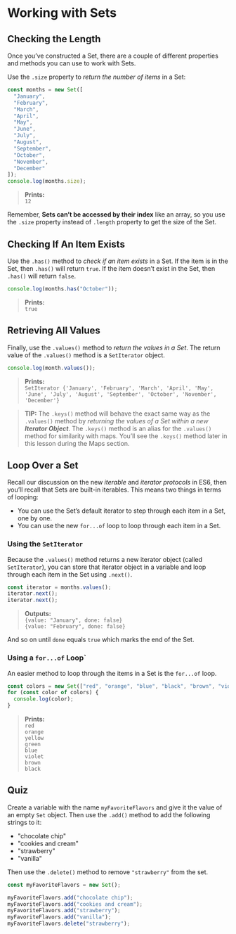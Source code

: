 # Working with Sets

## Checking the Length

Once you’ve constructed a Set, there are a couple of different properties and methods you can use to work with Sets.

Use the `.size` property to _return the number of items_ in a Set:

```js
const months = new Set([
  "January",
  "February",
  "March",
  "April",
  "May",
  "June",
  "July",
  "August",
  "September",
  "October",
  "November",
  "December"
]);
console.log(months.size);
```

> **Prints:**  
> `12`

Remember, **Sets can’t be accessed by their index** like an array, so you use the `.size` property instead of `.length` property to get the size of the Set.

## Checking If An Item Exists

Use the `.has()` method to _check if an item exists_ in a Set. If the item is in the Set, then `.has()` will return `true`. If the item doesn’t exist in the Set, then `.has()` will return `false`.

```js
console.log(months.has("October"));
```

> **Prints:**  
> `true`

## Retrieving All Values

Finally, use the `.values()` method to _return the values in a Set_. The return value of the `.values()` method is a `SetIterator` object.

```js
console.log(month.values());
```

> **Prints:**  
> `SetIterator {'January', 'February', 'March', 'April', 'May', 'June', 'July', 'August', 'September', 'October', 'November', 'December'}`

> **TIP:** The `.keys()` method will behave the exact same way as the `.values()` method by _returning the values of a Set within a new **Iterator Object**_. The `.keys()` method is an alias for the `.values()` method for similarity with maps. You’ll see the `.keys()` method later in this lesson during the Maps section.

## Loop Over a Set

Recall our discussion on the new _iterable_ and _iterator protocols_ in ES6, then you’ll recall that Sets are built-in iterables. This means two things in terms of looping:

* You can use the Set’s default iterator to step through each item in a Set, one by one.
* You can use the new `for...of` loop to loop through each item in a Set.

### Using the `SetIterator`

Because the `.values()` method returns a new iterator object (called `SetIterator`), you can store that iterator object in a variable and loop through each item in the Set using `.next()`.

```js
const iterator = months.values();
iterator.next();
iterator.next();
```

> **Outputs:**  
> `{value: "January", done: false}`  
> `{value: "February", done: false}`

And so on until `done` equals `true` which marks the end of the Set.

### Using a `for...of` Loop`

An easier method to loop through the items in a Set is the `for...of` loop.

```js
const colors = new Set(["red", "orange", "blue", "black", "brown", "violet"]);
for (const color of colors) {
  console.log(color);
}
```

> **Prints:**  
> `red`  
> `orange`  
> `yellow`  
> `green`  
> `blue`  
> `violet`  
> `brown`  
> `black`

## Quiz

Create a variable with the name `myFavoriteFlavors` and give it the value of an empty `Set` object. Then use the `.add()` method to add the following strings to it:

* "chocolate chip"
* "cookies and cream"
* "strawberry"
* "vanilla"

Then use the `.delete()` method to remove `"strawberry"` from the set.

```js
const myFavoriteFlavors = new Set();

myFavoriteFlavors.add("chocolate chip");
myFavoriteFlavors.add("cookies and cream");
myFavoriteFlavors.add("strawberry");
myFavoriteFlavors.add("vanilla");
myFavoriteFlavors.delete("strawberry");
```

